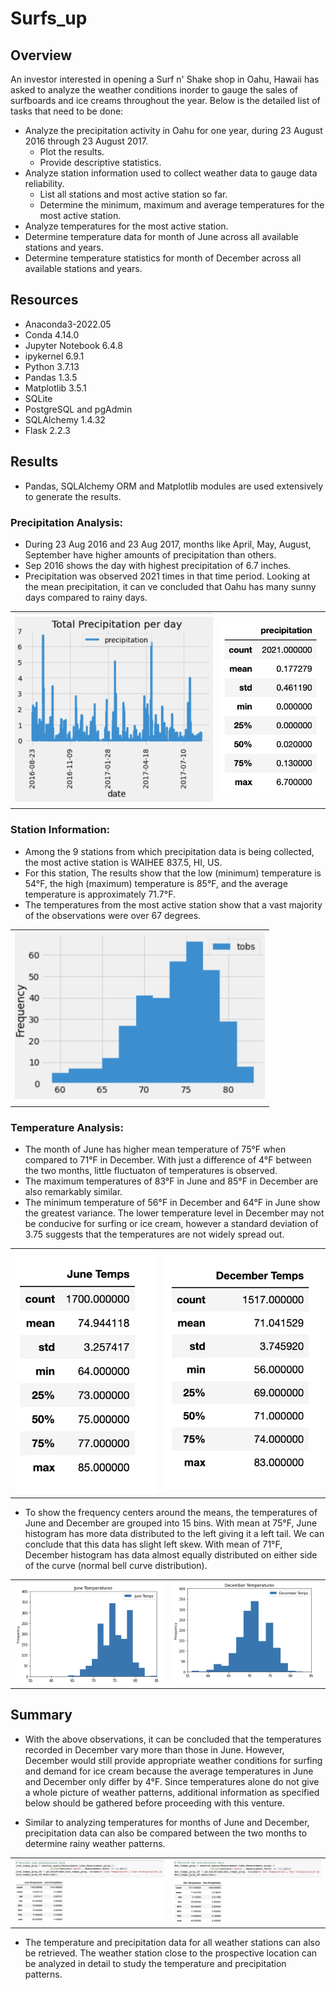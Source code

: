 # Surfs_up

## Overview

An investor interested in opening a Surf n' Shake shop in Oahu, Hawaii has asked to analyze the weather conditions inorder to gauge the sales of surfboards and ice creams throughout the year. Below is the detailed list of tasks that need to be done:
- Analyze the precipitation activity in Oahu for one year, during 23 August 2016 through 23 August 2017.
  - Plot the results.
  - Provide descriptive statistics.
- Analyze station information used to collect weather data to gauge data reliability.
  - List all stations and most active station so far.
  - Determine the minimum, maximum and average temperatures for the most active station.
- Analyze temperatures for the most active station.
- Determine temperature data for month of June across all available stations and years.
- Determine temperature statistics for month of December across all available stations and years.

## Resources

- Anaconda3-2022.05
- Conda 4.14.0
- Jupyter Notebook 6.4.8
- ipykernel 6.9.1
- Python 3.7.13
- Pandas 1.3.5
- Matplotlib 3.5.1
- SQLite
- PostgreSQL and pgAdmin
- SQLAlchemy 1.4.32
- Flask 2.2.3


## Results
- Pandas, SQLAlchemy ORM and Matplotlib modules are used extensively to generate the results. 

### Precipitation Analysis:

- During 23 Aug 2016 and 23 Aug 2017, months like April, May, August, September have higher amounts of precipitation than others. 
- Sep 2016 shows the day with highest precipitation of 6.7 inches.
- Precipitation was observed 2021 times in that time period. Looking at the mean precipitation, it can ve concluded that Oahu has many sunny days compared to rainy days.
<table align="center">
<tr>
<td><img src="Resources/Prcp_Oahu.png" width="400"/></td>
<td><img src="Resources/Prcp_sts.png" width="200"/></td>
</tr>
</table>

### Station Information: 

- Among the 9 stations from which precipitation data is being collected, the most active station is WAIHEE 837.5, HI, US. 
- For this station, The results show that the low (minimum) temperature is 54°F, the high (maximum) temperature is 85°F, and the average temperature is approximately 71.7°F. 
- The temperatures from the most active station show that a vast majority of the observations were over 67 degrees.  

<table align="center"><tr><td><img src="Resources/Temps_obs.png" width="400"/></td></tr></table>

### Temperature Analysis:

- The month of June has higher mean temperature of 75°F when compared to 71°F in December. With just a difference of 4°F between the two months, little fluctuaton of temperatures is observed.
- The maximum temperatures of 83°F in June and 85°F in December are also remarkably similar.
- The minimum temperature of 56°F in December and 64°F in June show the greatest variance. The lower temperature level in December may not be conducive for surfing or ice cream, however a standard deviation of 3.75 suggests that the temperatures are not widely spread out. 
<table align="center"><tr>
<td><img src="Resources/Jun_sts.png" width="250"/></td>
<td><img src="Resources/Dec_sts.png" width="275"/></td>
</tr></table>

- To show the frequency centers around the means, the temperatures of June and December are grouped into 15 bins. With mean at 75°F, June histogram has more data distributed to the left giving it a left tail. We can conclude that this data has slight left skew. With mean of 71°F, December histogram has data almost equally distributed on either side of the curve (normal bell curve distribution).
<table align="center">
<tr>
<td><img src="Resources/Temps_jun.png" width="400"/></td>
<td><img src="Resources/Temps_dec.png" width="400"/></td>
</tr>
</table>

## Summary

- With the above observations, it can be concluded that the temperatures recorded in December vary more than those in June.  However, December would still provide appropriate weather conditions for surfing and demand for ice cream because the average temperatures in June and December only differ by 4°F. Since temperatures alone do not give a whole picture of weather patterns, additional information as specified below should be gathered before proceeding with this venture. 

- Similar to analyzing temperatures for months of June and December, precipitation data can also be compared between the two months to determine rainy weather patterns.
<table align="center">
<tr>
<td><img src="Resources/Prcp_jun.png" width="400"/></td>
<td><img src="Resources/Prcp_dec.png" width="400"/></td>
</tr>
</table>

- The temperature and precipitation data for all weather stations can also be retrieved. The weather station close to the prospective location can be analyzed in detail to study the temperature and precipitation patterns.   
